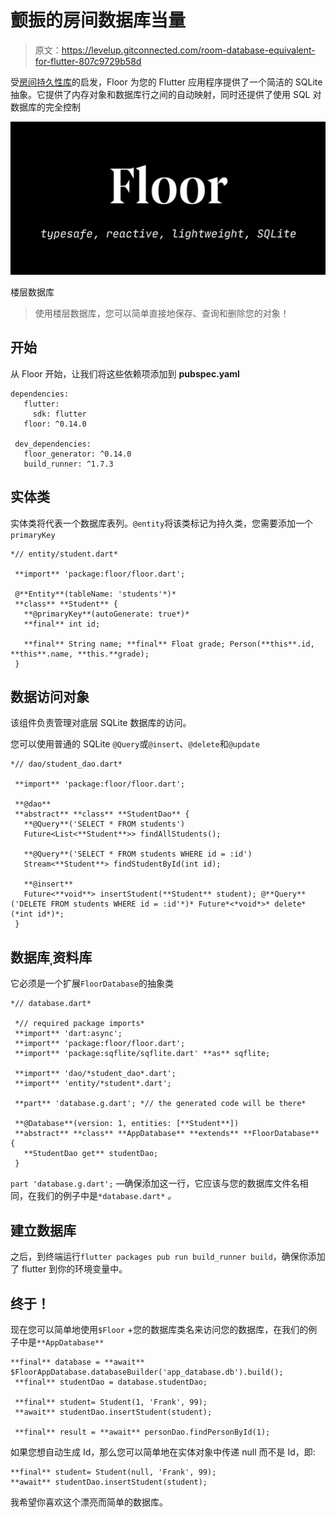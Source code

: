 # 颤振的房间数据库当量

> 原文：<https://levelup.gitconnected.com/room-database-equivalent-for-flutter-807c9729b58d>

受[房间持久性库](https://developer.android.com/topic/libraries/architecture/room)的启发，Floor 为您的 Flutter 应用程序提供了一个简洁的 SQLite 抽象。它提供了内存对象和数据库行之间的自动映射，同时还提供了使用 SQL 对数据库的完全控制

![](img/29da2044ee6277f146b31120dc3e1108.png)

楼层数据库

> 使用楼层数据库，您可以简单直接地保存、查询和删除您的对象！

## **开始**

从 Floor 开始，让我们将这些依赖项添加到 **pubspec.yaml**

```
dependencies:
   flutter:
     sdk: flutter
   floor: ^0.14.0

 dev_dependencies:
   floor_generator: ^0.14.0
   build_runner: ^1.7.3
```

## 实体类

实体类将代表一个数据库表列。`@entity`将该类标记为持久类，您需要添加一个`primaryKey`

```
*// entity/student.dart*

 **import** 'package:floor/floor.dart';

 @**Entity**(tableName: 'students'*)*
 **class** **Student** {
   **@primaryKey**(autoGenerate: true*)*
   **final** int id;

   **final** String name; **final** Float grade; Person(**this**.id, **this**.name, **this.**grade);
 }
```

## 数据访问对象

该组件负责管理对底层 SQLite 数据库的访问。

您可以使用普通的 SQLite `@Query`或`@insert`、`@delete`和`@update`

```
*// dao/student_dao.dart*

 **import** 'package:floor/floor.dart';

 **@dao**
 **abstract** **class** **StudentDao** {
   **@Query**('SELECT * FROM students')
   Future<List<**Student**>> findAllStudents();

   **@Query**('SELECT * FROM students WHERE id = :id')
   Stream<**Student**> findStudentById(int id);

   **@insert**
   Future<**void**> insertStudent(**Student** student); @**Query**('DELETE FROM students WHERE id = :id'*)* Future*<*void*>* delete*(*int id*)*;
 }
```

## 数据库ˌ资料库

它必须是一个扩展`FloorDatabase`的抽象类

```
*// database.dart*

 *// required package imports*
 **import** 'dart:async';
 **import** 'package:floor/floor.dart';
 **import** 'package:sqflite/sqflite.dart' **as** sqflite;

 **import** 'dao/*student_dao*.dart';
 **import** 'entity/*student*.dart';

 **part** 'database.g.dart'; *// the generated code will be there*

 **@Database**(version: 1, entities: [**Student**])
 **abstract** **class** **AppDatabase** **extends** **FloorDatabase** {
   **StudentDao get** studentDao;
 }
```

`part 'database.g.dart';` —确保添加这一行，它应该与您的数据库文件名相同，在我们的例子中是`*database.dart*` *。*

## 建立数据库

之后，到终端运行`flutter packages pub run build_runner build`，确保你添加了 flutter 到你的环境变量中。

## 终于！

现在您可以简单地使用`$Floor` +您的数据库类名来访问您的数据库，在我们的例子中是`**AppDatabase**`

```
**final** database = **await** $FloorAppDatabase.databaseBuilder('app_database.db').build();
 **final** studentDao = database.studentDao;

 **final** student= Student(1, 'Frank', 99);
 **await** studentDao.insertStudent(student);

 **final** result = **await** personDao.findPersonById(1);
```

如果您想自动生成 Id，那么您可以简单地在实体对象中传递 null 而不是 Id，即:

```
**final** student= Student(null, 'Frank', 99);
**await** studentDao.insertStudent(student);
```

我希望你喜欢这个漂亮而简单的数据库。